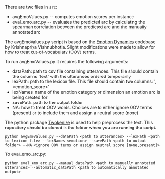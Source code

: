 There are two files in ```src```:
* avgEmoValues.py -- computes emotion scores per instance
* eval_emo_arc.py -- evaluates the predicted arc by calculating the spearman correlation between the predicted arc and the manually annotated arc

The avgEmoValues.py script is based on the [Emotion Dynamics](https://github.com/Priya22/EmotionDynamics/tree/master) codebase by Krishnapriya Vishnubhotla.
Slight modifications were made to allow for how to treat out-of-vocabulary (OOV) terms.

To run avgEmoValues.py it requires the following arguments:

* dataPath: path to csv file containing utterances. This file should contain the columns 'text' with the utterances ordered temporarily 
* lexPath: path to the lexicon file. This file should contain two columns: '<word>,<emotion_score>'
* lexNames: name of the emotion category or dimension an emotion arc is being created for
* savePath: path to the output folder
* NA: how to treat OOV words. Choices are to either ignore OOV terms (present) or to include them and assign a neutral score (none)

The python package [Twokenize](https://github.com/myleott/ark-twokenize-py) is used to help preprocess the text. This repository should be cloned in the folder where you are running the script.

```
python avgEmoValues.py --dataPath <path to utterances> --lexPath <path to lexicon file> --lexNames <emotion> --savePath <path to output folder> --NA <ignore OOV terms or assign neutral score [none,present]>
```

To eval_emo_arc.py:
```
python eval_emo_arc.py --manual_dataPath <path to manually annotated utterances> --automatic_dataPath <path to automatically annotated output>
```
